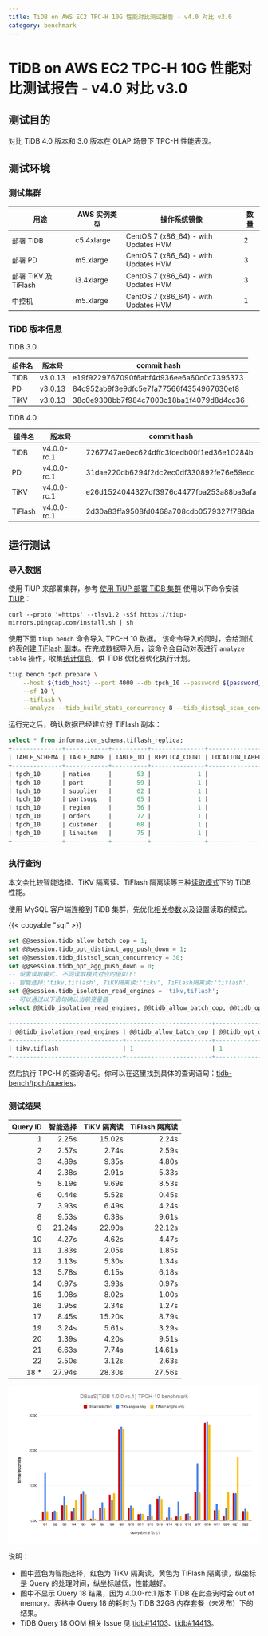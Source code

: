 ```yaml
---
title: TiDB on AWS EC2 TPC-H 10G 性能对比测试报告 - v4.0 对比 v3.0
category: benchmark
---
```


# TiDB on AWS EC2 TPC-H 10G 性能对比测试报告 - v4.0 对比 v3.0

## 测试目的

对比 TiDB 4.0 版本和 3.0 版本在 OLAP 场景下 TPC-H 性能表现。

## 测试环境

### 测试集群

|      用途            | AWS 实例类型 |              操作系统镜像              | 数量 |
|---------------------|-------------|--------------------------------------|-----|
| 部署 TiDB            | c5.4xlarge  | CentOS 7 (x86_64) - with Updates HVM |  2  |
| 部署 PD              | m5.xlarge   | CentOS 7 (x86_64) - with Updates HVM |  3  |
| 部署 TiKV 及 TiFlash | i3.4xlarge  | CentOS 7 (x86_64) - with Updates HVM |  3  |
| 中控机               | m5.xlarge   | CentOS 7 (x86_64) - with Updates HVM |  1  |

### TiDB 版本信息

TiDB 3.0

|  组件名  |  版本号      | commit hash                                |
|---------|-------------|--------------------------------------------|
| TiDB    |   v3.0.13   | e19f9229767090f6abf4d936ee6a60c0c7395373   |
| PD      |   v3.0.13   | 84c952ab9f3e9dfc5e7fa77566f4354967630ef8   |
| TiKV    |   v3.0.13   | 38c0e9308bb7f984c7003c18ba1f4079d8d4cc36   |

TiDB 4.0

|  组件名  |  版本号      | commit hash                                |
|---------|-------------|--------------------------------------------|
| TiDB    | v4.0.0-rc.1 | 7267747ae0ec624dffc3fdedb00f1ed36e10284b   |
| PD      | v4.0.0-rc.1 | 31dae220db6294f2dc2ec0df330892fe76e59edc   |
| TiKV    | v4.0.0-rc.1 | e26d1524044327df3976c4477fba253a88ba3afa   |
| TiFlash | v4.0.0-rc.1 | 2d30a83ffa9508fd0468a708cdb0579327f788da   |

## 运行测试

### 导入数据

使用 TiUP 来部署集群，参考 [使用 TiUP 部署 TiDB 集群](/production-deployment-using-tiup.md)
使用以下命令安装 [TiUP](https://tiup.io/)：

```
curl --proto '=https' --tlsv1.2 -sSf https://tiup-mirrors.pingcap.com/install.sh | sh
```

使用下面 `tiup bench` 命令导入 TPC-H 10 数据。
该命令导入的同时，会给测试的表[创建 TiFlash 副本](/tiflash/use-tiflash.md#按表构建-tiflash-副本)。在完成数据导入后，该命令会自动对表进行 `analyze table` 操作，收集[统计信息](/statistics.md)，供 TiDB 优化器优化执行计划。

```bash
tiup bench tpch prepare \
    --host ${tidb_host} --port 4000 --db tpch_10 --password ${password} \
    --sf 10 \
    --tiflash \
    --analyze --tidb_build_stats_concurrency 8 --tidb_distsql_scan_concurrency 30
```

运行完之后，确认数据已经建立好 TiFlash 副本：

```sql
select * from information_schema.tiflash_replica;
+--------------+------------+----------+---------------+-----------------+-----------+----------+
| TABLE_SCHEMA | TABLE_NAME | TABLE_ID | REPLICA_COUNT | LOCATION_LABELS | AVAILABLE | PROGRESS |
+--------------+------------+----------+---------------+-----------------+-----------+----------+
| tpch_10      | nation     |       53 |             1 |                 |         1 |        1 |
| tpch_10      | part       |       59 |             1 |                 |         1 |        1 |
| tpch_10      | supplier   |       62 |             1 |                 |         1 |        1 |
| tpch_10      | partsupp   |       65 |             1 |                 |         1 |        1 |
| tpch_10      | region     |       56 |             1 |                 |         1 |        1 |
| tpch_10      | orders     |       72 |             1 |                 |         1 |        1 |
| tpch_10      | customer   |       68 |             1 |                 |         1 |        1 |
| tpch_10      | lineitem   |       75 |             1 |                 |         1 |        1 |
+--------------+------------+----------+---------------+-----------------+-----------+----------+
```

### 执行查询

本文会比较智能选择、TiKV 隔离读、TiFlash 隔离读等三种[读取模式](/tiflash/use-tiflash.md#使用-tidb-读取-tiflash)下的 TiDB 性能。

使用 MySQL 客户端连接到 TiDB 集群，先优化[相关参数](/tiflash/tune-tiflash-performance.md#tidb-相关参数调优)以及设置读取的模式。

{{< copyable "sql" >}}

```sql
set @@session.tidb_allow_batch_cop = 1;
set @@session.tidb_opt_distinct_agg_push_down = 1;
set @@session.tidb_distsql_scan_concurrency = 30;
set @@session.tidb_opt_agg_push_down = 0;
-- 设置读取模式. 不同读取模式对应的值如下:
-- 智能选择:'tikv,tiflash', TiKV隔离读:'tikv', TiFlash隔离读:'tiflash'.
set @@session.tidb_isolation_read_engines = 'tikv,tiflash';
-- 可以通过以下语句确认当前变量值
select @@tidb_isolation_read_engines, @@tidb_allow_batch_cop, @@tidb_opt_distinct_agg_push_down, @@tidb_distsql_scan_concurrency, @@tidb_opt_agg_push_down;
```

```sql
+-------------------------------+------------------------+-----------------------------------+---------------------------------+--------------------------+
| @@tidb_isolation_read_engines | @@tidb_allow_batch_cop | @@tidb_opt_distinct_agg_push_down | @@tidb_distsql_scan_concurrency | @@tidb_opt_agg_push_down |
+-------------------------------+------------------------+-----------------------------------+---------------------------------+--------------------------+
| tikv,tiflash                  | 1                      | 1                                 | 30                              | 0                        |
+-------------------------------+------------------------+-----------------------------------+---------------------------------+--------------------------+
```

然后执行 TPC-H 的查询语句。你可以在这里找到具体的查询语句：[tidb-bench/tpch/queries](https://github.com/pingcap/tidb-bench/tree/master/tpch/queries)。

### 测试结果

| Query ID |  智能选择  |  TiKV 隔离读  |  TiFlash 隔离读  | 
|--------:|-----------:|------------:|--------------:|
| 1       |      2.25s |      15.02s |         2.24s |
| 2       |      2.57s |       2.74s |         2.59s |
| 3       |      4.89s |       9.35s |         4.80s |
| 4       |      2.38s |       2.91s |         5.33s |
| 5       |      8.19s |       9.69s |         8.53s |
| 6       |      0.44s |       5.52s |         0.45s |
| 7       |      3.93s |       6.49s |         4.24s |
| 8       |      9.53s |       6.38s |         9.61s |
| 9       |     21.24s |      22.90s |        22.12s |
| 10      |      4.27s |       4.62s |         4.47s |
| 11      |      1.83s |       2.05s |         1.85s |
| 12      |      1.13s |       5.30s |         1.34s |
| 13      |      5.78s |       6.15s |         6.18s |
| 14      |      0.97s |       3.93s |         0.97s |
| 15      |      1.08s |       8.02s |         1.00s |
| 16      |      1.95s |       2.34s |         1.27s |
| 17      |      8.45s |      15.20s |         8.79s |
| 19      |      3.24s |       5.61s |         3.29s |
| 20      |      1.39s |       4.20s |         9.51s |
| 21      |      6.63s |       7.74s |        14.61s |
| 22      |      2.50s |       3.12s |         2.63s |
| 18 *    |     27.94s |      28.30s |        27.56s |

![TPC-H Query Result](/media/tpch-query-result-v4.0-dbaas.png)

说明：

- 图中蓝色为智能选择，红色为 TiKV 隔离读，黄色为 TiFlash 隔离读，纵坐标是 Query 的处理时间，纵坐标越低，性能越好。
- 图中不显示 Query 18 结果，因为 4.0.0-rc.1 版本 TiDB 在此查询时会 out of memory。表格中 Query 18 的耗时为 TiDB 32GB 内存套餐（未发布）下的结果。
- TiDB Query 18 OOM 相关 Issue 见 [tidb#14103](https://github.com/pingcap/tidb/issues/14103)、[tidb#14413](https://github.com/pingcap/tidb/issues/14413)。
